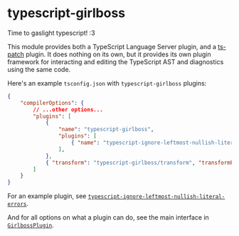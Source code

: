 # typescript-girlboss
Time to gaslight typescript! :3

This module provides both a TypeScript Language Server plugin, and a [ts-patch](https://github.com/nonara/ts-patch) plugin. It does nothing on its own, but it provides its own plugin framework for interacting and editing the TypeScript AST and diagnostics using the same code. 

Here's an example `tsconfig.json` with `typescript-girlboss` plugins:
```json
{
	"compilerOptions": {
		// ...other options...
		"plugins": [
			{ 
				"name": "typescript-girlboss", 
				"plugins": [
					{ "name": "typescript-ignore-leftmost-nullish-literal-errors" },
				],
			},
			{ "transform": "typescript-girlboss/transform", "transformProgram": true },
		]
	}
}
```

For an example plugin, see [`typescript-ignore-leftmost-nullish-literal-errors`](https://github.com/ChiriVulpes/typescript-ignore-leftmost-nullish-literal-errors).

And for all options on what a plugin can do, see the main interface in [`GirlbossPlugin`](https://github.com/ChiriVulpes/typescript-girlboss/blob/main/src/Plugin.ts).
